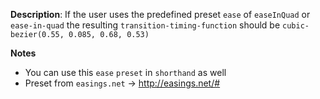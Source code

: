 __Description__: If the user uses the predefined preset `ease` of `easeInQuad` or `ease-in-quad` the resulting `transition-timing-function` should be `cubic-bezier(0.55, 0.085, 0.68, 0.53)`

__Notes__

+ You can use this `ease` `preset` in `shorthand` as well
+ Preset from `easings.net` -> http://easings.net/#